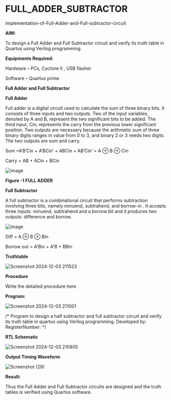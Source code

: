 # FULL_ADDER_SUBTRACTOR

Implementation-of-Full-Adder-and-Full-subtractor-circuit

**AIM:**

To design a Full Adder and Full Subtractor circuit and verify its truth table in Quartus using Verilog programming.

**Equipments Required:**

Hardware – PCs, Cyclone II , USB flasher

Software – Quartus prime

**Full Adder and Full Subtractor**

**Full Adder**

Full adder is a digital circuit used to calculate the sum of three binary bits. It consists of three inputs and two outputs. Two of the input variables, denoted by A and B, represent the two significant bits to be added. The third input, Cin, represents the carry from the previous lower significant position. Two outputs are necessary because the arithmetic sum of three binary digits ranges in value from 0 to 3, and binary 2 or 3 needs two digits. The two outputs are sum and carry.

Sum =A’B’Cin + A’BCin’ + ABCin + AB’Cin’ = A ⊕ B ⊕ Cin 

Carry = AB + ACin + BCin

![image](https://github.com/naavaneetha/FULL_ADDER_SUBTRACTOR/assets/154305477/0f30ba51-5ffb-4198-845f-18e054f675e7)

**Figure -1 FULL ADDER**

**Full Subtractor**

A full subtractor is a combinational circuit that performs subtraction involving three bits, namely minuend, subtrahend, and borrow-in . It accepts three inputs: minuend, subtrahend and a borrow bit and it produces two outputs: difference and borrow.

![image](https://github.com/naavaneetha/FULL_ADDER_SUBTRACTOR/assets/154305477/02b24f51-ab51-4304-9ad6-7b81ffc1ead5)

Diff = A ⊕ B ⊕ Bin 

Borrow out = A'Bin + A'B + BBin

**Truthtable**

![Screenshot 2024-12-03 211523](https://github.com/user-attachments/assets/89b68f74-bb3e-488c-9fe4-75a7599c6546)

**Procedure**

Write the detailed procedure here

**Program:**

![Screenshot 2024-12-03 211001](https://github.com/user-attachments/assets/1604128d-7a51-4bc5-8c2e-78b659430481)

/* Program to design a half subtractor and full subtractor circuit and verify its truth table in quartus using Verilog programming. Developed by: RegisterNumber:
*/

**RTL Schematic**

![Screenshot 2024-12-03 210805](https://github.com/user-attachments/assets/2abfb74e-d063-4254-94ca-7b1c11faf6d9)

**Output Timing Waveform**

![Screenshot (29)](https://github.com/user-attachments/assets/783383df-0f7d-4f35-990f-0d9ed9f38dd2)

**Result:**

Thus the Full Adder and Full Subtractor circuits are designed and the truth tables is verified using Quartus software.



